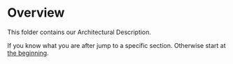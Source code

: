 # Overview

This folder contains our Architectural Description.

If you know what you are after jump to a specific section. Otherwise start at
[the beginning](./01-architecture-overview.md).